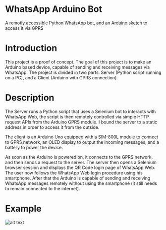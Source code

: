 # WhatsApp Arduino Bot
A remotly accessible Python WhatsApp bot, and an Arduino sketch to access it via GPRS

# Introduction
This project is a proof of concept.
The goal of this project is to make an Arduino based device, capable of sending and receiving messages via WhatsApp.
The project is divided in two parts: Server (Python script running on a PC), and a Client (Arduino with GPRS connection).

# Description
The Server runs a Python script that uses a Selenium bot to interacts with WhatsApp Web, the script is then remotely controlled via simple HTTP request APIs from the Arduino GPRS module.
I bound the server to a static address in order to access it from the outside.

The client is an Arduino Uno equipped with a SIM-800L module to connect to GPRS network, an OLED display to output the incoming messages, and a battery to power the device.

As soon as the Arduino is powered on, it connects to the GPRS network, and then sends a request to the server. The server then opens a Selenium browser session and displays the QR Code login page of WhatsApp Web.
The user now follows the WhatsApp Web login procedure using his smartphone. After that the Arduino is capable of sending and receiving WhatsApp messages remotely without using the smartphone (it still needs to remain connected to the internet).

# Example
![alt text](https://raw.githubusercontent.com/pappani/WhatsApp_Arduino_Bot/master/oled_out.jpg)
